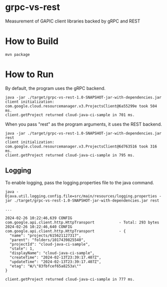 # grpc-vs-rest
Measurement of GAPIC client libraries backed by gRPC and REST

# How to Build

```
mvn package
```

# How to Run

By default, the program uses the gRPC backend.

```
java -jar ./target/grpc-vs-rest-1.0-SNAPSHOT-jar-with-dependencies.jar
client initialization: com.google.cloud.resourcemanager.v3.ProjectsClient@6a55299e took 504 ms.
client.getProject returned cloud-java-ci-sample in 701 ms.
```

When you pass "rest" as the program arguments, it uses the REST backend.

```
java -jar ./target/grpc-vs-rest-1.0-SNAPSHOT-jar-with-dependencies.jar rest
client initialization: com.google.cloud.resourcemanager.v3.ProjectsClient@6d763516 took 316 ms.
client.getProject returned cloud-java-ci-sample in 795 ms.
```

## Logging

To enable logging, pass the logging.properties file to the java command.

```
java -Djava.util.logging.config.file=src/main/resources/logging.properties -jar ./target/grpc-vs-rest-1.0-SNAPSHOT-jar-with-dependencies.jar rest

...

2024-02-26 10:22:46,639 CONFIG   com.google.api.client.http.HttpTransport           - Total: 293 bytes 
2024-02-26 10:22:46,640 CONFIG   com.google.api.client.http.HttpTransport           - {
  "name": "projects/615621127317",
  "parent": "folders/1017439825540",
  "projectId": "cloud-java-ci-sample",
  "state": 1,
  "displayName": "cloud-java-ci-sample",
  "createTime": "2024-02-13T23:39:17.407Z",
  "updateTime": "2024-02-13T23:39:17.407Z",
  "etag": "W/\"83fbfcef65a8253a\""
}
 
client.getProject returned cloud-java-ci-sample in 777 ms.
```
